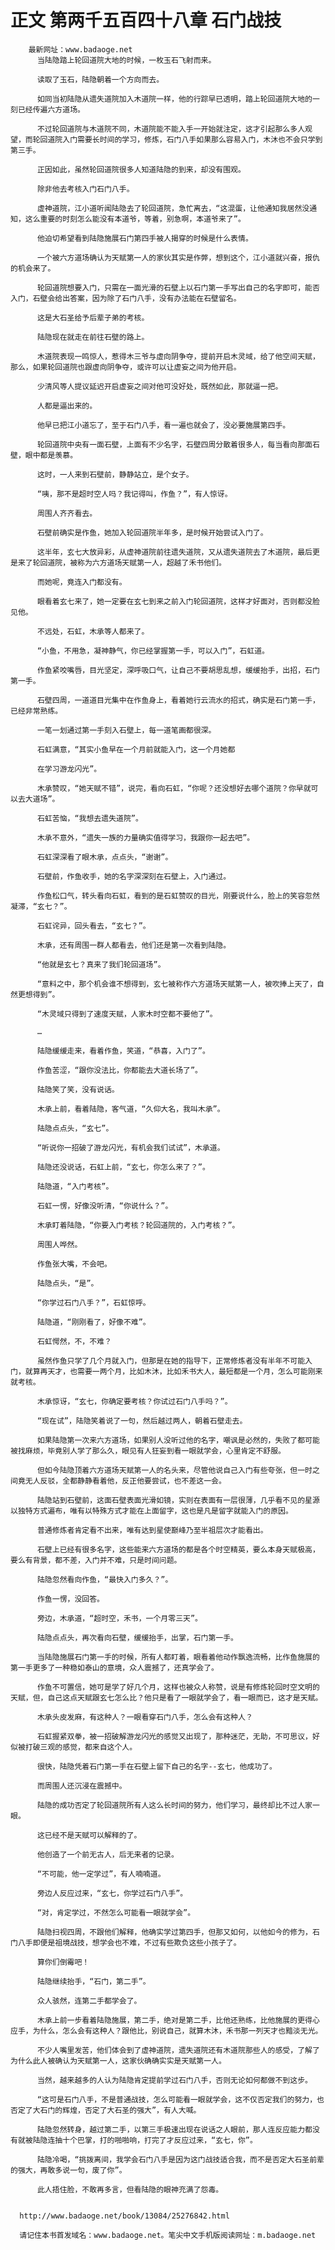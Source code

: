 # 正文 第两千五百四十八章 石门战技
        最新网址：www.badaoge.net
          当陆隐踏上轮回道院大地的时候，一枚玉石飞射而来。
      
          读取了玉石，陆隐朝着一个方向而去。
      
          如同当初陆隐从遗失道院加入木道院一样，他的行踪早已透明，踏上轮回道院大地的一刻已经传遍六方道场。
      
          不过轮回道院与木道院不同，木道院能不能入手一开始就注定，这才引起那么多人观望，而轮回道院入门需要长时间的学习，修炼，石门八手如果那么容易入门，木沐也不会只学到第三手。
      
          正因如此，虽然轮回道院很多人知道陆隐的到来，却没有围观。
      
          除非他去考核入门石门八手。
      
          虚神道院，江小道听闻陆隐去了轮回道院，急忙离去，“这混蛋，让他通知我居然没通知，这么重要的时刻怎么能没有本道爷，等着，别急啊，本道爷来了”。
      
          他迫切希望看到陆隐施展石门第四手被人揭穿的时候是什么表情。
      
          一个被六方道场确认为天赋第一人的家伙其实是作弊，想到这个，江小道就兴奋，报仇的机会来了。
      
          轮回道院想要入门，只需在一面光滑的石壁上以石门第一手写出自己的名字即可，能否入门，石壁会给出答案，因为除了石门八手，没有办法能在石壁留名。
      
          这是大石圣给予后辈子弟的考核。
      
          陆隐现在就走在前往石壁的路上。
      
          木道院表现一鸣惊人，惹得木三爷与虚向阴争夺，提前开启木灵域，给了他空间天赋，那么，如果轮回道院也跟虚向阴争夺，或许可以让虚妄之间为他开启。
      
          少清风等人提议延迟开启虚妄之间对他可没好处，既然如此，那就逼一把。
      
          人都是逼出来的。
      
          他早已把江小道忘了，至于石门八手，看一遍也就会了，没必要施展第四手。
      
          轮回道院中央有一面石壁，上面有不少名字，石壁四周分散着很多人，每当看向那面石壁，眼中都是羡慕。
      
          这时，一人来到石壁前，静静站立，是个女子。
      
          “咦，那不是超时空人吗？我记得叫，作鱼？”，有人惊讶。
      
          周围人齐齐看去。
      
          石壁前确实是作鱼，她加入轮回道院半年多，是时候开始尝试入门了。
      
          这半年，玄七大放异彩，从虚神道院前往遗失道院，又从遗失道院去了木道院，最后更是来了轮回道院，被称为六方道场天赋第一人，超越了禾书他们。
      
          而她呢，竟连入门都没有。
      
          眼看着玄七来了，她一定要在玄七到来之前入门轮回道院，这样才好面对，否则都没脸见他。
      
          不远处，石虹，木承等人都来了。
      
          “小鱼，不用急，凝神静气，你已经掌握第一手，可以入门”，石虹道。
      
          作鱼紧咬嘴唇，目光坚定，深呼吸口气，让自己不要胡思乱想，缓缓抬手，出招，石门第一手。
      
          石壁四周，一道道目光集中在作鱼身上，看着她行云流水的招式，确实是石门第一手，已经非常熟练。
      
          一笔一划通过第一手刻入石壁上，每一道笔画都很深。
      
          石虹满意，“其实小鱼早在一个月前就能入门，这一个月她都
      
          在学习游龙闪光”。
      
          木承赞叹，“她天赋不错”，说完，看向石虹，“你呢？还没想好去哪个道院？你早就可以去大道场”。
      
          石虹苦恼，“我想去遗失道院”。
      
          木承不意外，“遗失一族的力量确实值得学习，我跟你一起去吧”。
      
          石虹深深看了眼木承，点点头，“谢谢”。
      
          石壁前，作鱼收手，她的名字深深刻在石壁上，入门通过。
      
          作鱼松口气，转头看向石虹，看到的是石虹赞叹的目光，刚要说什么，脸上的笑容忽然凝滞，“玄七？”。
      
          石虹诧异，回头看去，“玄七？”。
      
          木承，还有周围一群人都看去，他们还是第一次看到陆隐。
      
          “他就是玄七？真来了我们轮回道场”。
      
          “意料之中，那个机会谁不想得到，玄七被称作六方道场天赋第一人，被吹捧上天了，自然更想得到”。
      
          “木灵域只得到了速度天赋，人家木时空都不要他了”。
      
          …
      
          陆隐缓缓走来，看着作鱼，笑道，“恭喜，入门了”。
      
          作鱼苦涩，“跟你没法比，你都能去大道长场了”。
      
          陆隐笑了笑，没有说话。
      
          木承上前，看着陆隐，客气道，“久仰大名，我叫木承”。
      
          陆隐点点头，“玄七”。
      
          “听说你一招破了游龙闪光，有机会我们试试”，木承道。
      
          陆隐还没说话，石虹上前，“玄七，你怎么来了？”。
      
          陆隐道，“入门考核”。
      
          石虹一愣，好像没听清，“你说什么？”。
      
          木承盯着陆隐，“你要入门考核？轮回道院的，入门考核？”。
      
          周围人哗然。
      
          作鱼张大嘴，不会吧。
      
          陆隐点头，“是”。
      
          “你学过石门八手？”，石虹惊呼。
      
          陆隐道，“刚刚看了，好像不难”。
      
          石虹愕然，不，不难？
      
          虽然作鱼只学了几个月就入门，但那是在她的指导下，正常修炼者没有半年不可能入门，就算再天才，也需要一两个月，比如木沐，比如禾书大人，最短都是一个月，怎么可能刚来就考核。
      
          木承惊讶，“玄七，你确定要考核？你试过石门八手吗？”。
      
          “现在试”，陆隐笑着说了一句，然后越过两人，朝着石壁走去。
      
          如果陆隐第一次来六方道场，如果别人没听过他的名字，嘲讽是必然的，失败了都可能被找麻烦，毕竟别人学了那么久，眼见有人狂妄到看一眼就学会，心里肯定不舒服。
      
          但如今陆隐顶着六方道场天赋第一人的名头来，尽管他说自己入门有些夸张，但一时之间竟无人反驳，全都静静看着他，反正他要尝试，也不差这一会。
      
          陆隐站到石壁前，这面石壁表面光滑如镜，实则在表面有一层很薄，几乎看不见的星源以独特方式遍布，唯有以特殊方式才能在上面留字，这也是凡是留字就能入门的原因。
      
          普通修炼者肯定看不出来，唯有达到星使巅峰乃至半祖层次才能看出。
      
          石壁上已经有很多名字，这些能来六方道场的都是各个时空精英，要么本身天赋极高，要么有背景，都不差，入门并不难，只是时间问题。
      
          陆隐忽然看向作鱼，“最快入门多久？”。
      
          作鱼一愣，没回答。
      
          旁边，木承道，“超时空，禾书，一个月零三天”。
      
          陆隐点点头，再次看向石壁，缓缓抬手，出掌，石门第一手。
      
          当陆隐施展石门第一手的时候，所有人都盯着，眼看着他动作飘逸流畅，比作鱼施展的第一手更多了一种稳如泰山的意境，众人震撼了，还真学会了。
      
          作鱼不可置信，她可是学了好几个月，这样也被众人称赞，说是有修炼轮回时空文明的天赋，但，自己这点天赋跟玄七怎么比？他只是看了一眼就学会了，看一眼而已，这才是天赋。
      
          木承头皮发麻，有这种人？一眼看穿石门八手，怎么会有这种人？
      
          石虹握紧双拳，被一招破解游龙闪光的感觉又出现了，那种迷茫，无助，不可思议，好似被打破三观的感觉，都来自这个人。
      
          很快，陆隐凭着石门第一手在石壁上留下自己的名字--玄七，他成功了。
      
          而周围人还沉浸在震撼中。
      
          陆隐的成功否定了轮回道院所有人这么长时间的努力，他们学习，最终却比不过人家一眼。
      
          这已经不是天赋可以解释的了。
      
          他创造了一个前无古人，后无来者的记录。
      
          “不可能，他一定学过”，有人喃喃道。
      
          旁边人反应过来，“玄七，你学过石门八手”。
      
          “对，肯定学过，不然怎么可能看一眼就学会”。
      
          陆隐扫视四周，不跟他们解释，他确实学过第四手，但那又如何，以他如今的修为，石门八手即便是祖境战技，想学会也不难，不过有些欺负这些小孩子了。
      
          算你们倒霉吧！
      
          陆隐继续抬手，“石门，第二手”。
      
          众人骇然，连第二手都学会了。
      
          木承上前一步看着陆隐施展，第二手，绝对是第二手，比他还熟练，比他施展的更得心应手，为什么，怎么会有这种人？跟他比，别说自己，就算木沐，禾书那一列天才也黯淡无光。
      
          不少人嘴里发苦，他们体会到了虚神道院，遗失道院还有木道院那些人的感受，了解了为什么此人被确认为天赋第一人，这家伙确确实实是天赋第一人。
      
          当然，越来越多的人认为陆隐肯定提前学过石门八手，否则无论如何都做不到这步。
      
          “这可是石门八手，不是普通战技，怎么可能看一眼就学会，这不仅否定我们的努力，也否定了大石门的辉煌，否定了大石圣的强大”，有人大喊。
      
          陆隐忽然转身，越过第二手，以第三手极速出现在说话之人眼前，那人连反应能力都没有就被陆隐连抽十个巴掌，打的啪啪响，打完了才反应过来，“玄七，你”。
      
          陆隐冷喝，“挑拨离间，我学会石门八手是因为这门战技适合我，而不是否定大石圣前辈的强大，再敢多说一句，废了你”。
      
          此人捂住脸，不敢再多言，但看陆隐的眼神充满了怨毒。
      
      
      http://www.badaoge.net/book/13084/25276842.html
      
      请记住本书首发域名：www.badaoge.net。笔尖中文手机版阅读网址：m.badaoge.net